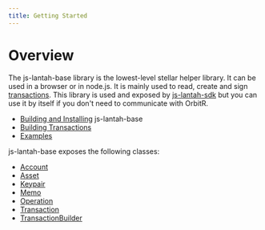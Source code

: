```yaml
---
title: Getting Started
---
```


# Overview

The js-lantah-base library is the lowest-level stellar helper library. It can be used in a browser or in node.js. It is mainly used to read, create and
sign [transactions](https://developers.stellar.org/docs/glossary/transactions/). This library is used and exposed by
[js-lantah-sdk](https://github.com/stellar/js-lantah-sdk) but you can use it by itself if you don't need to communicate with OrbitR.

* [Building and Installing](../README.md) js-lantah-base
* [Building Transactions](./reference/building-transactions.md)
* [Examples](./reference/base-examples.md)

js-lantah-base exposes the following classes:
* [Account](https://github.com/lantah/js-lantah-base/blob/master/src/account.js)
* [Asset](https://github.com/lantah/js-lantah-base/blob/master/src/asset.js)
* [Keypair](https://github.com/lantah/js-lantah-base/blob/master/src/keypair.js)
* [Memo](https://github.com/lantah/js-lantah-base/blob/master/src/memo.js)
* [Operation](https://github.com/lantah/js-lantah-base/blob/master/src/operation.js)
* [Transaction](https://github.com/lantah/js-lantah-base/blob/master/src/transaction.js)
* [TransactionBuilder](https://github.com/lantah/js-lantah-base/blob/master/src/transaction_builder.js)








